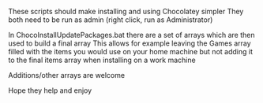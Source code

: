 These scripts should make installing and using Chocolatey simpler
They both need to be run as admin (right click, run as Administrator)

In ChocoInstallUpdatePackages.bat there are a set of arrays which are then used to build a final array
This allows for example leaving the Games array filled with the items you would use on your home machine but not adding it to the final items array when installing on a work machine

Additions/other arrays are welcome

Hope they help and enjoy
